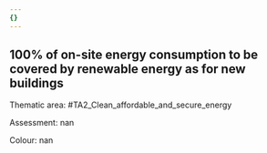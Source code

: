 ```yaml
---
{}
---
```

## 100% of on-site energy consumption to be covered by renewable energy as for new buildings

Thematic area: #TA2_Clean_affordable_and_secure_energy

Assessment: nan

Colour: nan